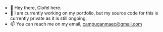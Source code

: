- 👋 Hey there, Clofel here.
- 👀 I am currently working on my portfolio, but my source code for this is currently private as it is still ongoing.
- 📫 You can reach me on my email, campuganmaec@gmail.com
